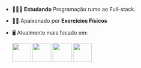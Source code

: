 - 👨🏻‍💻 **Estudando** Programação rumo ao Full-stack.
- 🧗🏼 Apaixonado por **Exercícios Físicos**
- 🖥️ Atualmente mais focado em:

  <img width='50' height='50' src="https://cdn.jsdelivr.net/gh/devicons/devicon/icons/python/python-original.svg" />
  
  <img width='50' height='50' src="https://cdn.jsdelivr.net/gh/devicons/devicon/icons/django/django-plain.svg" />
  
  <img width='50' height='50' src="https://cdn.jsdelivr.net/gh/devicons/devicon/icons/html5/html5-original.svg" />
  
  <img width='50' height='50' src="https://cdn.jsdelivr.net/gh/devicons/devicon/icons/css3/css3-original.svg" />
